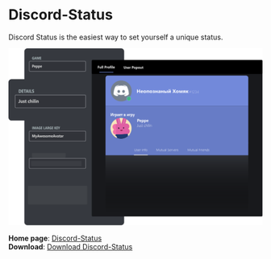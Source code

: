 Discord-Status
===============

Discord Status is the easiest way to set yourself a unique status.

![](https://github.com/Vlas-Omsk/Vlas-Omsk.github.io/blob/master/Discord-Status/images/presentationPicture1.svg)

**Home page**: [Discord-Status](https://vlas-omsk.github.io/Discord-Status/index.html)<br>
**Download**: [Download Discord-Status](https://github.com/Vlas-Omsk/Discord_Status/releases/latest/download/DiscordStatus.zip)
